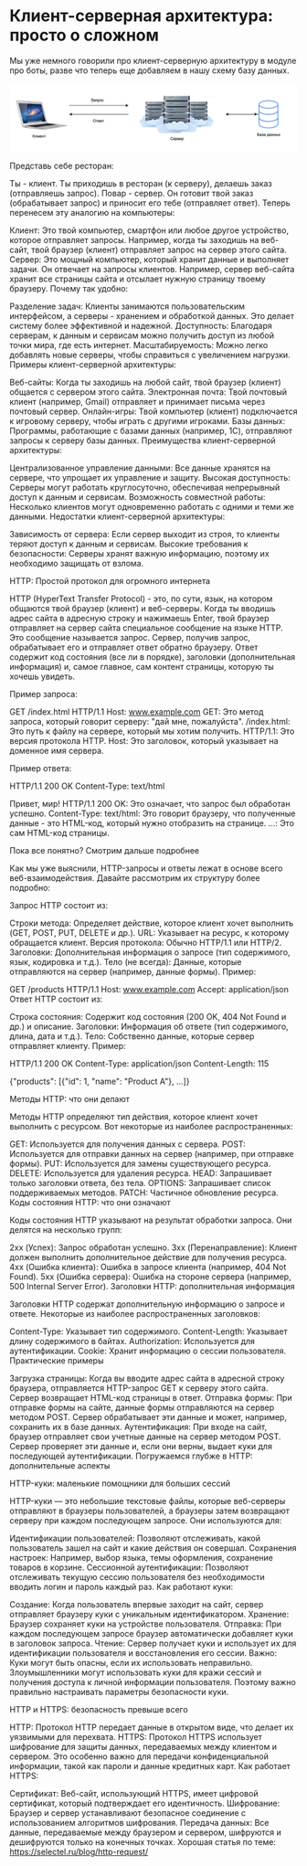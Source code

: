 # Клиент-серверная архитектура: просто о сложном

Мы уже немного говорили про клиент-серверную архитектуру в модуле про боты, разве что теперь еще добавляем в нашу схему базу данных. 

<img src="/FLASK_module_8/Lesson_1/images/8.1.1.png" alt="Схема">

Представь себе ресторан:

Ты - клиент. Ты приходишь в ресторан (к серверу), делаешь заказ (отправляешь запрос).
Повар - сервер. Он готовит твой заказ (обрабатывает запрос) и приносит его тебе (отправляет ответ).
Теперь перенесем эту аналогию на компьютеры:

Клиент: Это твой компьютер, смартфон или любое другое устройство, которое отправляет запросы. Например, когда ты заходишь на веб-сайт, твой браузер (клиент) отправляет запрос на сервер этого сайта.
Сервер: Это мощный компьютер, который хранит данные и выполняет задачи. Он отвечает на запросы клиентов. Например, сервер веб-сайта хранит все страницы сайта и отсылает нужную страницу твоему браузеру.
Почему так удобно:

Разделение задач: Клиенты занимаются пользовательским интерфейсом, а серверы - хранением и обработкой данных. Это делает систему более эффективной и надежной.
Доступность: Благодаря серверам, к данным и сервисам можно получить доступ из любой точки мира, где есть интернет.
Масштабируемость: Можно легко добавлять новые серверы, чтобы справиться с увеличением нагрузки.
Примеры клиент-серверной архитектуры:

Веб-сайты: Когда ты заходишь на любой сайт, твой браузер (клиент) общается с сервером этого сайта.
Электронная почта: Твой почтовый клиент (например, Gmail) отправляет и принимает письма через почтовый сервер.
Онлайн-игры: Твой компьютер (клиент) подключается к игровому серверу, чтобы играть с другими игроками.
Базы данных: Программы, работающие с базами данных (например, 1C), отправляют запросы к серверу базы данных.
Преимущества клиент-серверной архитектуры:

Централизованное управление данными: Все данные хранятся на сервере, что упрощает их управление и защиту.
Высокая доступность: Серверы могут работать круглосуточно, обеспечивая непрерывный доступ к данным и сервисам.
Возможность совместной работы: Несколько клиентов могут одновременно работать с одними и теми же данными.
Недостатки клиент-серверной архитектуры:

Зависимость от сервера: Если сервер выходит из строя, то клиенты теряют доступ к данным и сервисам.
Высокие требования к безопасности: Серверы хранят важную информацию, поэтому их необходимо защищать от взлома.


HTTP: Простой протокол для огромного интернета

HTTP (HyperText Transfer Protocol) - это, по сути, язык, на котором общаются твой браузер (клиент) и веб-серверы. Когда ты вводишь адрес сайта в адресную строку и нажимаешь Enter, твой браузер отправляет на сервер сайта специальное сообщение на языке HTTP. Это сообщение называется запрос. Сервер, получив запрос, обрабатывает его и отправляет ответ обратно браузеру. Ответ содержит код состояния (все ли в порядке), заголовки (дополнительная информация) и, самое главное, сам контент страницы, которую ты хочешь увидеть.



Пример запроса:

GET /index.html HTTP/1.1
Host: www.example.com
GET: Это метод запроса, который говорит серверу: "дай мне, пожалуйста".
/index.html: Это путь к файлу на сервере, который мы хотим получить.
HTTP/1.1: Это версия протокола HTTP.
Host: Это заголовок, который указывает на доменное имя сервера.


Пример ответа:

HTTP/1.1 200 OK
Content-Type: text/html

<!DOCTYPE html>
<html>
<head>
<title>Пример страницы</title>
</head>
<body>
Привет, мир!
</body>
</html>
HTTP/1.1 200 OK: Это означает, что запрос был обработан успешно.
Content-Type: text/html: Это говорит браузеру, что полученные данные - это HTML-код, который нужно отобразить на странице.
<!DOCTYPE html>...: Это сам HTML-код страницы.



Пока все понятно? Смотрим дальше подробнее

Как мы уже выяснили, HTTP-запросы и ответы лежат в основе всего веб-взаимодействия. Давайте рассмотрим их структуру более подробно:



Запрос HTTP состоит из:

Строки метода: Определяет действие, которое клиент хочет выполнить (GET, POST, PUT, DELETE и др.).
URL: Указывает на ресурс, к которому обращается клиент.
Версия протокола: Обычно HTTP/1.1 или HTTP/2.
Заголовки: Дополнительная информация о запросе (тип содержимого, язык, кодировка и т.д.).
Тело (не всегда): Данные, которые отправляются на сервер (например, данные формы).
Пример:

GET /products HTTP/1.1
Host: www.example.com</a>
Accept: application/json</code>
Ответ HTTP состоит из:

Строка состояния: Содержит код состояния (200 OK, 404 Not Found и др.) и описание.
Заголовки: Информация об ответе (тип содержимого, длина, дата и т.д.).
Тело: Собственно данные, которые сервер отправляет клиенту.
Пример:

HTTP/1.1 200 OK
Content-Type: application/json
Content-Length: 115

{"products": [{"id": 1, "name": "Product A"}, ...]}
 
Методы HTTP: что они делают
 

Методы HTTP определяют тип действия, которое клиент хочет выполнить с ресурсом. Вот некоторые из наиболее распространенных:

GET: Используется для получения данных с сервера.
POST: Используется для отправки данных на сервер (например, при отправке формы).
PUT: Используется для замены существующего ресурса.
DELETE: Используется для удаления ресурса.
HEAD: Запрашивает только заголовки ответа, без тела.
OPTIONS: Запрашивает список поддерживаемых методов.
PATCH: Частичное обновление ресурса.
Коды состояния HTTP: что они означают
 

Коды состояния HTTP указывают на результат обработки запроса. Они делятся на несколько групп:

2xx (Успех): Запрос обработан успешно.
3xx (Перенаправление): Клиент должен выполнить дополнительное действие для получения ресурса.
4xx (Ошибка клиента): Ошибка в запросе клиента (например, 404 Not Found).
5xx (Ошибка сервера): Ошибка на стороне сервера (например, 500 Internal Server Error).
Заголовки HTTP: дополнительная информация
 

Заголовки HTTP содержат дополнительную информацию о запросе и ответе. Некоторые из наиболее распространенных заголовков:

Content-Type: Указывает тип содержимого.
Content-Length: Указывает длину содержимого в байтах.
Authorization: Используется для аутентификации.
Cookie: Хранит информацию о сессии пользователя.
Практические примеры
 

Загрузка страницы: Когда вы вводите адрес сайта в адресной строку браузера, отправляется HTTP-запрос GET к серверу этого сайта. Сервер возвращает HTML-код страницы в ответ.
Отправка формы: При отправке формы на сайте, данные формы отправляются на сервер методом POST. Сервер обрабатывает эти данные и может, например, сохранить их в базе данных.
Аутентификация: При входе на сайт, браузер отправляет свои учетные данные на сервер методом POST. Сервер проверяет эти данные и, если они верны, выдает куки для последующей аутентификации.
Погружаемся глубже в HTTP: дополнительные аспекты

HTTP-куки: маленькие помощники для больших сессий
 

HTTP-куки — это небольшие текстовые файлы, которые веб-серверы отправляют в браузеры пользователей, а браузеры затем возвращают серверу при каждом последующем запросе. Они используются для:

Идентификации пользователей: Позволяют отслеживать, какой пользователь зашел на сайт и какие действия он совершал.
Сохранения настроек: Например, выбор языка, темы оформления, сохранение товаров в корзине.
Сессионной аутентификации: Позволяют отслеживать текущую сессию пользователя без необходимости вводить логин и пароль каждый раз.
Как работают куки:

Создание: Когда пользователь впервые заходит на сайт, сервер отправляет браузеру куки с уникальным идентификатором.
Хранение: Браузер сохраняет куки на устройстве пользователя.
Отправка: При каждом последующем запросе браузер автоматически добавляет куки в заголовок запроса.
Чтение: Сервер получает куки и использует их для идентификации пользователя и восстановления его сессии.
Важно: Куки могут быть опасны, если их использовать неправильно. Злоумышленники могут использовать куки для кражи сессий и получения доступа к личной информации пользователя. Поэтому важно правильно настраивать параметры безопасности куки.



HTTP и HTTPS: безопасность превыше всего
 

HTTP: Протокол HTTP передает данные в открытом виде, что делает их уязвимыми для перехвата.
HTTPS: Протокол HTTPS использует шифрование для защиты данных, передаваемых между клиентом и сервером. Это особенно важно для передачи конфиденциальной информации, такой как пароли и данные кредитных карт.
Как работает HTTPS:

Сертификат: Веб-сайт, использующий HTTPS, имеет цифровой сертификат, который подтверждает его идентичность.
Шифрование: Браузер и сервер устанавливают безопасное соединение с использованием алгоритмов шифрования.
Передача данных: Все данные, передаваемые между браузером и сервером, шифруются и дешифруются только на конечных точках.
Хорошая статья по теме: https://selectel.ru/blog/http-request/